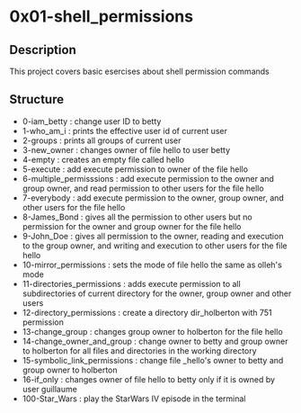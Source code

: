 # 0x01-shell_permissions

## Description
  This project covers basic esercises about shell permission commands 

## Structure

  * 0-iam_betty : change user ID to betty
  * 1-who_am_i : prints the effective user id of current user
  * 2-groups : prints all groups of current user
  * 3-new_owner : changes owner of file hello to user betty
  * 4-empty : creates an empty file called hello
  * 5-execute : add execute permission to owner of the file hello
  * 6-multiple_permisssions : add execute permission to the owner and group owner, and read permission to other users for the file hello
  * 7-everybody : add execute permission to the owner, group owner, and other users for the file hello
  * 8-James_Bond : gives all the permission to other users but no permission for the owner and group owner for the file hello
  * 9-John_Doe : gives all permission to the owner, reading and execution to the group owner, and writing and execution to other users for the file hello
  * 10-mirror_permissions : sets the mode of file hello the same as olleh's mode
  * 11-directories_permissions : adds execute permission to all subdirectories of current directory for the owner, group owner and other users
  * 12-directory_permissions : create a directory dir_holberton with 751 permission
  * 13-change_group : changes group owner to holberton for the file hello
  * 14-change_owner_and_group : change owner to betty and group owner to holberton for all files and directories in the working directory
  * 15-symbolic_link_permissions : change file _hello's owner to betty and group owner to holberton
  * 16-if_only : changes owner of file hello to betty only if it is owned by user guillaume
  * 100-Star_Wars :  play the StarWars IV episode in the terminal


